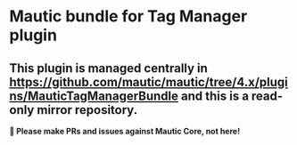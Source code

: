 # Mautic bundle for Tag Manager plugin
## This plugin is managed centrally in https://github.com/mautic/mautic/tree/4.x/plugins/MauticTagManagerBundle and this is a read-only mirror repository.

**📣 Please make PRs and issues against Mautic Core, not here!**